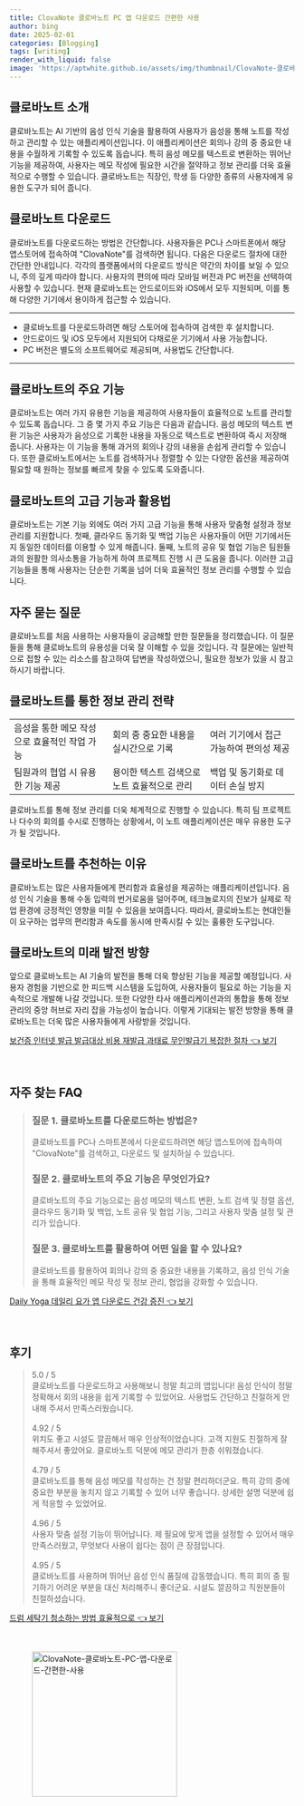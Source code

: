 ```yaml
---
title: ClovaNote 클로바노트 PC 앱 다운로드 간편한 사용
author: bing
date: 2025-02-01
categories: [Blogging]
tags: [writing]
render_with_liquid: false
image: 'https://aptwhite.github.io/assets/img/thumbnail/ClovaNote-클로바노트-PC-앱-다운로드-간편한-사용.webp'
---
```



<h2 id='클로바노트_소개'>클로바노트 소개</h2>

<p>클로바노트는 AI 기반의 음성 인식 기술을 활용하여 사용자가 음성을 통해 노트를 작성하고 관리할 수 있는 애플리케이션입니다. 이 애플리케이션은 회의나 강의 중 중요한 내용을 수월하게 기록할 수 있도록 돕습니다. 특히 음성 메모를 텍스트로 변환하는 뛰어난 기능을 제공하여, 사용자는 메모 작성에 필요한 시간을 절약하고 정보 관리를 더욱 효율적으로 수행할 수 있습니다. 클로바노트는 직장인, 학생 등 다양한 종류의 사용자에게 유용한 도구가 되어 줍니다.</p>

<h2 id='클로바노트_다운로드'>클로바노트 다운로드</h2>

<p>클로바노트를 다운로드하는 방법은 간단합니다. 사용자들은 PC나 스마트폰에서 해당 앱스토어에 접속하여 "ClovaNote"를 검색하면 됩니다. 다음은 다운로드 절차에 대한 간단한 안내입니다. 각각의 플랫폼에서의 다운로드 방식은 약간의 차이를 보일 수 있으니, 주의 깊게 따라야 합니다. 사용자의 편의에 따라 모바일 버전과 PC 버전을 선택하여 사용할 수 있습니다. 현재 클로바노트는 안드로이드와 iOS에서 모두 지원되며, 이를 통해 다양한 기기에서 용이하게 접근할 수 있습니다.</p>

<hr />

<ul>
    <li>클로바노트를 다운로드하려면 해당 스토어에 접속하여 검색한 후 설치합니다.</li>
    <li>안드로이드 및 iOS 모두에서 지원되어 다채로운 기기에서 사용 가능합니다.</li>
    <li>PC 버전은 별도의 소프트웨어로 제공되며, 사용법도 간단합니다.</li>
</ul>

<hr />

<h2 id='클로바노트_기능'>클로바노트의 주요 기능</h2>

<p>클로바노트는 여러 가지 유용한 기능을 제공하여 사용자들이 효율적으로 노트를 관리할 수 있도록 돕습니다. 그 중 몇 가지 주요 기능은 다음과 같습니다. 음성 메모의 텍스트 변환 기능은 사용자가 음성으로 기록한 내용을 자동으로 텍스트로 변환하여 즉시 저장해 줍니다. 사용자는 이 기능을 통해 과거의 회의나 강의 내용을 손쉽게 관리할 수 있습니다. 또한 클로바노트에서는 노트를 검색하거나 정렬할 수 있는 다양한 옵션을 제공하여 필요할 때 원하는 정보를 빠르게 찾을 수 있도록 도와줍니다.</p>

<h2 id='클로바노트_고급기능'>클로바노트의 고급 기능과 활용법</h2>

<p>클로바노트는 기본 기능 외에도 여러 가지 고급 기능을 통해 사용자 맞춤형 설정과 정보 관리를 지원합니다. 첫째, 클라우드 동기화 및 백업 기능은 사용자들이 어떤 기기에서든지 동일한 데이터를 이용할 수 있게 해줍니다. 둘째, 노트의 공유 및 협업 기능은 팀원들과의 원활한 의사소통을 가능하게 하여 프로젝트 진행 시 큰 도움을 줍니다. 이러한 고급 기능들을 통해 사용자는 단순한 기록을 넘어 더욱 효율적인 정보 관리를 수행할 수 있습니다.</p>

<h2 id='자주_묻는_질문'>자주 묻는 질문</h2>

<p>클로바노트를 처음 사용하는 사용자들이 궁금해할 만한 질문들을 정리했습니다. 이 질문들을 통해 클로바노트의 유용성을 더욱 잘 이해할 수 있을 것입니다. 각 질문에는 일반적으로 접할 수 있는 리소스를 참고하여 답변을 작성하였으니, 필요한 정보가 있을 시 참고하시기 바랍니다.</p>

<h2 id='클로바노트_사용_팁'>클로바노트를 통한 정보 관리 전략</h2>

<table>
    <tr>
        <td>음성을 통한 메모 작성으로 효율적인 작업 가능</td>
        <td>회의 중 중요한 내용을 실시간으로 기록</td>
        <td>여러 기기에서 접근 가능하여 편의성 제공</td>
    </tr>
    <tr>
        <td>팀원과의 협업 시 유용한 기능 제공</td>
        <td>용이한 텍스트 검색으로 노트 효율적으로 관리</td>
        <td>백업 및 동기화로 데이터 손실 방지</td>
    </tr>
</table>

<p>클로바노트를 통해 정보 관리를 더욱 체계적으로 진행할 수 있습니다. 특히 팀 프로젝트나 다수의 회의를 수시로 진행하는 상황에서, 이 노트 애플리케이션은 매우 유용한 도구가 될 것입니다.</p>

<h2 id='클로바노트_추천'>클로바노트를 추천하는 이유</h2>

<p>클로바노트는 많은 사용자들에게 편리함과 효율성을 제공하는 애플리케이션입니다. 음성 인식 기술을 통해 수동 입력의 번거로움을 덜어주며, 테크놀로지의 진보가 실제로 작업 환경에 긍정적인 영향을 미칠 수 있음을 보여줍니다. 따라서, 클로바노트는 현대인들이 요구하는 업무의 편리함과 속도를 동시에 만족시킬 수 있는 훌륭한 도구입니다.</p>

<h2 id='클로바노트_미래'>클로바노트의 미래 발전 방향</h2>

<p>앞으로 클로바노트는 AI 기술의 발전을 통해 더욱 향상된 기능을 제공할 예정입니다. 사용자 경험을 기반으로 한 피드백 시스템을 도입하여, 사용자들이 필요로 하는 기능을 지속적으로 개발해 나갈 것입니다. 또한 다양한 타사 애플리케이션과의 통합을 통해 정보 관리의 중앙 허브로 자리 잡을 가능성이 높습니다. 이렇게 기대되는 발전 방향을 통해 클로바노트는 더욱 많은 사용자들에게 사랑받을 것입니다.</p>


<p><a class="click-button" title="보건증 인터넷 발급 발급대상 비용 재발급 과태료 무인발급기 복잡한 절차" href="https://aptwhite.github.io/posts/%EB%B3%B4%EA%B1%B4%EC%A6%9D-%EC%9D%B8%ED%84%B0%EB%84%B7-%EB%B0%9C%EA%B8%89-%EB%B0%9C%EA%B8%89%EB%8C%80%EC%83%81-%EB%B9%84%EC%9A%A9-%EC%9E%AC%EB%B0%9C%EA%B8%89-%EA%B3%BC%ED%83%9C%EB%A3%8C-%EB%AC%B4%EC%9D%B8%EB%B0%9C%EA%B8%89%EA%B8%B0-%EB%B3%B5%EC%9E%A1%ED%95%9C-%EC%A0%88%EC%B0%A8/" rel="dofollow">보건증 인터넷 발급 발급대상 비용 재발급 과태료 무인발급기 복잡한 절차 👈 보기</a></p><br>
<h2 id='자주_찾는_FAQ'>자주 찾는 FAQ</h2>
<div itemscope="" itemtype="https://schema.org/FAQPage"> 
<blockquote> 
<div itemscope="" itemprop="mainEntity" itemtype="https://schema.org/Question"> 
<h3 itemprop="name">질문 1. 클로바노트를 다운로드하는 방법은?</h3> 
<div itemscope="" itemprop="acceptedAnswer" itemtype="https://schema.org/Answer"> 
<span itemprop="text"> 
<p>클로바노트를 PC나 스마트폰에서 다운로드하려면 해당 앱스토어에 접속하여 "ClovaNote"를 검색하고, 다운로드 및 설치하실 수 있습니다.</p> 
</span> 
</div> 
</div> 
<div itemscope="" itemprop="mainEntity" itemtype="https://schema.org/Question"> 
<h3 itemprop="name">질문 2. 클로바노트의 주요 기능은 무엇인가요?</h3> 
<div itemscope="" itemprop="acceptedAnswer" itemtype="https://schema.org/Answer"> 
<span itemprop="text"> 
<p>클로바노트의 주요 기능으로는 음성 메모의 텍스트 변환, 노트 검색 및 정렬 옵션, 클라우드 동기화 및 백업, 노트 공유 및 협업 기능, 그리고 사용자 맞춤 설정 및 관리가 있습니다.</p> 
</span> 
</div> 
</div> 
<div itemscope="" itemprop="mainEntity" itemtype="https://schema.org/Question"> 
<h3 itemprop="name">질문 3. 클로바노트를 활용하여 어떤 일을 할 수 있나요?</h3> 
<div itemscope="" itemprop="acceptedAnswer" itemtype="https://schema.org/Answer"> 
<span itemprop="text"> 
<p>클로바노트를 활용하여 회의나 강의 중 중요한 내용을 기록하고, 음성 인식 기술을 통해 효율적인 메모 작성 및 정보 관리, 협업을 강화할 수 있습니다.</p> 
</span> 
</div> 
</div> 
</blockquote> 
</div>
<p><a class="click-button" title="Daily Yoga 데일리 요가 앱 다운로드 건강 증진" href="https://aptwhite.github.io/posts/Daily-Yoga-%EB%8D%B0%EC%9D%BC%EB%A6%AC-%EC%9A%94%EA%B0%80-%EC%95%B1-%EB%8B%A4%EC%9A%B4%EB%A1%9C%EB%93%9C-%EA%B1%B4%EA%B0%95-%EC%A6%9D%EC%A7%84/" rel="dofollow">Daily Yoga 데일리 요가 앱 다운로드 건강 증진 👈 보기</a></p><br>
<h2 id='후기'>후기</h2>
<div itemscope itemtype="https://schema.org/Product">
  <blockquote>
  <div itemprop="review" itemscope itemtype="https://schema.org/Review">
      <div itemprop="reviewRating" itemscope itemtype="https://schema.org/Rating"> <span itemprop="ratingValue">5.0</span> / <span itemprop="bestRating">5</span> </div>
      <span itemprop="reviewBody">클로바노트를 다운로드하고 사용해보니 정말 최고의 앱입니다! 음성 인식이 정말 정확해서 회의 내용을 쉽게 기록할 수 있었어요. 사용법도 간단하고 친절하게 안내해 주셔서 만족스러웠습니다.</span>
  </div>
  <br>
  <div itemprop="review" itemscope itemtype="https://schema.org/Review">
      <div itemprop="reviewRating" itemscope itemtype="https://schema.org/Rating"> <span itemprop="ratingValue">4.92</span> / <span itemprop="bestRating">5</span> </div>
      <span itemprop="reviewBody">위치도 좋고 시설도 깔끔해서 매우 인상적이었습니다. 고객 지원도 친절하게 잘 해주셔서 좋았어요. 클로바노트 덕분에 메모 관리가 한층 쉬워졌습니다.</span>
  </div>
  <br>
  <div itemprop="review" itemscope itemtype="https://schema.org/Review">
      <div itemprop="reviewRating" itemscope itemtype="https://schema.org/Rating"> <span itemprop="ratingValue">4.79</span> / <span itemprop="bestRating">5</span> </div>
      <span itemprop="reviewBody">클로바노트를 통해 음성 메모를 작성하는 건 정말 편리하더군요. 특히 강의 중에 중요한 부분을 놓치지 않고 기록할 수 있어 너무 좋습니다. 상세한 설명 덕분에 쉽게 적응할 수 있었어요.</span>
  </div>
  <br>
  <div itemprop="review" itemscope itemtype="https://schema.org/Review">
      <div itemprop="reviewRating" itemscope itemtype="Rating"> <span itemprop="ratingValue">4.96</span> / <span itemprop="bestRating">5</span> </div>
      <span itemprop="reviewBody">사용자 맞춤 설정 기능이 뛰어납니다. 제 필요에 맞게 앱을 설정할 수 있어서 매우 만족스러웠고, 무엇보다 사용이 쉽다는 점이 큰 장점입니다.</span>
  </div>
  <br>
  <div itemprop="review" itemscope itemtype="https://schema.org/Review">
      <div itemprop="reviewRating" itemscope itemtype="https://schema.org/Rating"> <span itemprop="ratingValue">4.95</span> / <span itemprop="bestRating">5</span> </div>
      <span itemprop="reviewBody">클로바노트를 사용하며 뛰어난 음성 인식 품질에 감동했습니다. 특히 회의 중 필기하기 어려운 부분을 대신 처리해주니 좋더군요. 시설도 깔끔하고 직원분들이 친절하셨습니다.</span>
  </div>
  </blockquote>
</div>
<p><a class="click-button" title="드럼 세탁기 청소하는 방법 효율적으로" href="https://aptwhite.github.io/posts/%EB%93%9C%EB%9F%BC-%EC%84%B8%ED%83%81%EA%B8%B0-%EC%B2%AD%EC%86%8C%ED%95%98%EB%8A%94-%EB%B0%A9%EB%B2%95-%ED%9A%A8%EC%9C%A8%EC%A0%81%EC%9C%BC%EB%A1%9C/" rel="dofollow">드럼 세탁기 청소하는 방법 효율적으로 👈 보기</a></p><br>
<figure class="image"><img src="https://aptwhite.github.io/assets/img/thumbnail/ClovaNote-클로바노트-PC-앱-다운로드-간편한-사용.webp" alt="ClovaNote-클로바노트-PC-앱-다운로드-간편한-사용" width="256" height="256"></figure>